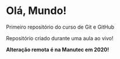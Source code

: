 # Olá, Mundo!
 Primeiro repositório do curso de Git e GitHub
 
 Repositório criado durante uma aula ao vivo!

 **Alteração remota é na Manutec em 2020!**
